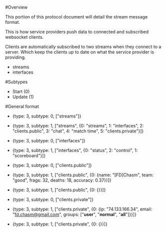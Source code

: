 #Overview

This portion of this protocol document will detail the stream message format.

This is how service providers push data to connected and subscribed websocket clients.

Clients are automatically subscribed to two streams when they connect to a server. Which keep the clients up to date on what the service provider is providing.
* streams
* interfaces

#Subtypes

* Start (0)
* Update (1)

#General format

* {type: 3, subtype: 0, ["streams"]}
* {type: 3, subtype: 1, ["streams", {0: "streams", 1: "interfaces", 2: "clients.public", 3: "chat", 4: "match time", 5: "clients.private"}]}

* {type: 3, subtype: 0, ["interfaces"]}
* {type: 3, subtype: 1, ["interfaces", {0: "status", 2: "control", 1: "scoreboard"}]}

* {type: 3, subtype: 0, ["clients.public"]}
* {type: 3, subtype: 1, ["clients.public", {0: {name: "[FD]Chasm", team: "good", frags: 32, deaths: 18, accuracy: 0.37}}]}
* {type: 3, subtype: 1, ["clients.public", {0: {}}]}

* {type: 3, subtype: 0, ["clients.private"]}
* {type: 3, subtype: 1, ["clients.private", {0: {ip: "74.133.166.34", email: "fd.chasm@gmail.com", groups: ["__user__", "__normal__", "__all__"]}}]}
* {type: 3, subtype: 1, ["clients.private", {0: {}}]}
